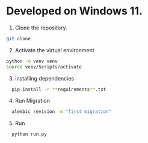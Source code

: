 # Developed on Windows 11.

1. Clone the repository.
```sh
git clone 
```
2. Activate the virtual environment
```sh
python -m venv venv
source venv/Scripts/activate
```
3. installing dependencies
```sh
  pip install -r **requirements**.txt
```
4. Run Migration
```sh
  alembic revision -m "first migration"
```
5. Run 
```sh
  python run.py
```

